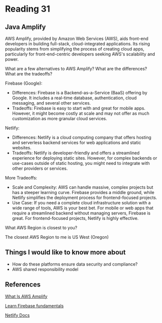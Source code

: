 # Reading 31

## Java Amplify

AWS Amplify, provided by Amazon Web Services (AWS), aids front-end developers in building full-stack, cloud-integrated applications. Its rising popularity stems from simplifying the process of creating cloud apps, particularly for front-end-centric developers seeking AWS's scalability and power.

What are a few alternatives to AWS Amplify? What are the differences? What are the tradeoffs?

Firebase (Google):

- Differences: Firebase is a Backend-as-a-Service (BaaS) offering by Google. It includes a real-time database, authentication, cloud messaging, and several other services.
- Tradeoffs: Firebase is easy to start with and great for mobile apps. However, it might become costly at scale and may not offer as much customization as more granular cloud services.

Netlify:

- Differences: Netlify is a cloud computing company that offers hosting and serverless backend services for web applications and static websites.
- Tradeoffs: Netlify is developer-friendly and offers a streamlined experience for deploying static sites. However, for complex backends or use-cases outside of static hosting, you might need to integrate with other providers or services.

More Tradeoffs:

- Scale and Complexity: AWS can handle massive, complex projects but has a steeper learning curve. Firebase provides a middle ground, while Netlify simplifies the deployment process for frontend-focused projects.
- Use Case: If you need a complete cloud infrastructure solution with a wide range of tools, AWS is your best bet. For mobile or web apps that require a streamlined backend without managing servers, Firebase is great. For frontend-focused projects, Netlify is highly effective.

What AWS Region is closest to you?

The closest AWS Region to me is US West (Oregon)

## Things I would like to know more about

- How do these platforms ensure data security and compliance?
- AWS shared responsibility model

## References

[What Is AWS Amplify](https://beabetterdev.com/2021/09/22/what-is-aws-amplify/)

[Learn Firebase fundamentals](https://firebase.google.com/docs/guides)

[Netlify Docs](https://docs.netlify.com/?_gl=1%2a1l32dbc%2a_gcl_au%2aMTY4ODY4NDQ2LjE2OTI2MzIzMjE.)